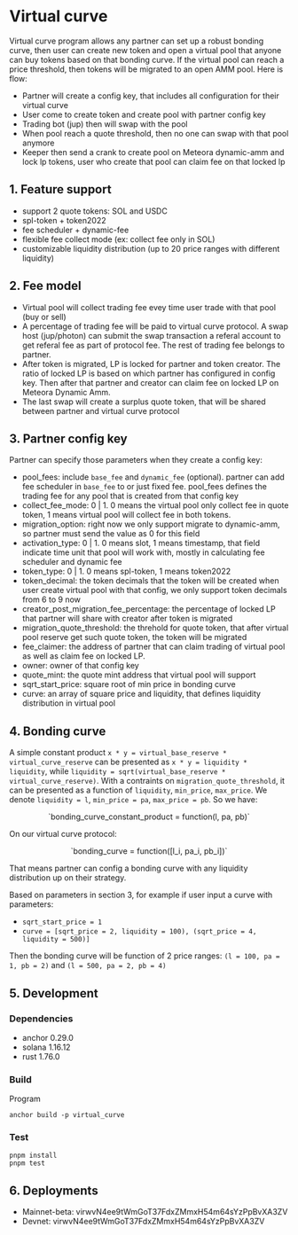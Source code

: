 # Virtual curve

Virtual curve program allows any partner can set up a robust bonding curve, then user can create new token and open a virtual pool that anyone can buy tokens based on that bonding curve. If the virtual pool can reach a price threshold, then tokens will be migrated to an open AMM pool. Here is flow:
- Partner will create a config key, that includes all configuration for their virtual curve
- User come to create token and create pool with partner config key 
- Trading bot (jup) then will swap with the pool 
- When pool reach a quote threshold, then no one can swap with that pool anymore
- Keeper then send a crank to create pool on Meteora dynamic-amm and lock lp tokens, user who create that pool can claim fee on that locked lp

## 1. Feature support

- support 2 quote tokens: SOL and USDC
- spl-token + token2022
- fee scheduler + dynamic-fee
- flexible fee collect mode (ex: collect fee only in SOL)
- customizable liquidity distribution (up to 20 price ranges with different liquidity)

## 2. Fee model

- Virtual pool will collect trading fee evey time user trade with that pool (buy or sell)
- A percentage of trading fee will be paid to virtual curve protocol. A swap host (jup/photon) can submit the swap transaction a referal account to get referal fee as part of protocol fee. The rest of trading fee belongs to partner.
- After token is migrated, LP is locked for partner and token creator. The ratio of locked LP is based on which partner has configured in config key. Then after that partner and creator can claim fee on locked LP on Meteora Dynamic Amm. 
- The last swap will create a surplus quote token, that will be shared between partner and virtual curve protocol 

## 3. Partner config key

Partner can specify those parameters when they create a config key:
- pool_fees: include `base_fee` and `dynamic_fee` (optional). partner can add fee scheduler in `base_fee` to or just fixed fee. pool_fees defines the trading fee for any pool that is created from that config key
- collect_fee_mode: 0 | 1. 0 means the virtual pool only collect fee in quote token, 1 means virtual pool will collect fee in both tokens. 
- migration_option: right now we only support migrate to dynamic-amm, so partner must send the value as 0 for this field
- activation_type: 0 | 1. 0 means slot, 1 means timestamp, that field indicate time unit that pool will work with, mostly in calculating fee scheduler and dynamic fee
- token_type: 0 | 1. 0 means spl-token, 1 means token2022
- token_decimal: the token decimals that the token will be created when user create virtual pool with that config, we only support token decimals from 6 to 9 now
- creator_post_migration_fee_percentage: the percentage of locked LP that partner will share with creator after token is migrated
- migration_quote_threshold: the threhold for quote token, that after virtual pool reserve get such quote token, the token will be migrated 
- fee_claimer: the address of partner that can claim trading of virtual pool as well as claim fee on locked LP.
- owner: owner of that config key 
- quote_mint: the quote mint address that virtual pool will support
- sqrt_start_price: square root of min price in bonding curve
- curve: an array of square price and liquidity, that defines liquidity distribution in virtual pool

## 4. Bonding curve

A simple constant product `x * y = virtual_base_reserve * virtual_curve_reserve` can be presented as `x * y = liquidity * liquidity`, while `liquidity = sqrt(virtual_base_reserve * virtual_curve_reserve)`. With a contraints on `migration_quote_threshold`, it can be presented as a function of `liquidity`, `min_price`, `max_price`. We denote `liquidity = l`, `min_price = pa`, `max_price = pb`. So we have:
<p style="text-align:center;">`bonding_curve_constant_product = function(l, pa, pb)`</p>   

On our virtual curve protocol:
<p style="text-align:center;">`bonding_curve = function([l_i, pa_i, pb_i])`</p>
                

That means partner can config a bonding curve with any liquidity distribution up on their strategy. 

Based on parameters in section 3, for example if user input a curve with parameters:
- `sqrt_start_price = 1`
- `curve = [sqrt_price = 2, liquidity = 100), (sqrt_price = 4, liquidity = 500)]`

Then the bonding curve will be function of 2 price ranges: `(l = 100, pa = 1, pb = 2)` and `(l = 500, pa = 2, pb = 4)`

## 5. Development

### Dependencies

- anchor 0.29.0
- solana 1.16.12
- rust 1.76.0

### Build

Program 

```
anchor build -p virtual_curve
```

### Test

```
pnpm install
pnpm test
```

## 6. Deployments

- Mainnet-beta: virwvN4ee9tWmGoT37FdxZMmxH54m64sYzPpBvXA3ZV
- Devnet: virwvN4ee9tWmGoT37FdxZMmxH54m64sYzPpBvXA3ZV
